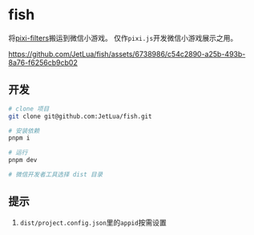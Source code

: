 # fish
将[pixi-filters](https://github.com/pixijs/pixi-filters)搬运到微信小游戏。
仅作`pixi.js`开发微信小游戏展示之用。


https://github.com/JetLua/fish/assets/6738986/c54c2890-a25b-493b-8a76-f6256cb9cb02

## 开发
```bash
# clone 项目
git clone git@github.com:JetLua/fish.git

# 安装依赖
pnpm i

# 运行
pnpm dev

# 微信开发者工具选择 dist 目录
```

## 提示
1. `dist/project.config.json`里的`appid`按需设置
